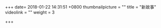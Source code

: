 +++
date= 2018-01-22 14:31:51 +0800
thumbnailpicture = ""
title = "新故事"
videolink = ""
weight = 3

+++
